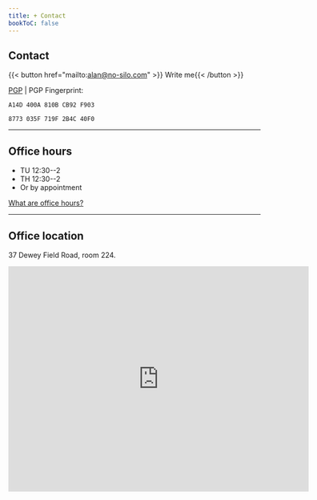 ```yaml
---
title: + Contact
bookToC: false
---
```


## Contact

{{< button href="mailto:alan@no-silo.com" >}}<i class="fas fa-envelope"></i> Write me{{< /button >}}

 <i class="fas fa-key"></i> [PGP](/pgp/Alan.c.Taylor.asc) | <i class="fas fa-fingerprint"></i> PGP Fingerprint:

`A14D 400A 810B CB92 F903`

`8773 035F 719F 2B4C 40F0`

---

## Office hours

- <i class="fas fa-clock"></i> TU 12:30--2
- <i class="fas fa-clock"></i> TH 12:30--2
- Or by appointment

<i class="fas fa-question-circle"></i> [What are office hours?](https://vimeo.com/270014784)

---

## Office location

<i class="fas fa-map-marker-alt"></i> 37 Dewey Field Road, room 224.


<iframe src="https://www.google.com/maps/embed?pb=!1m18!1m12!1m3!1d2884.0773307396094!2d-72.28864368406833!3d43.708941979119444!2m3!1f0!2f0!3f0!3m2!1i1024!2i768!4f13.1!3m3!1m2!1s0x4cb4c9c4ddbc85d7%3A0x147db295894f123c!2s37%20Dewey%20Field%20Road!5e0!3m2!1sen!2sus!4v1590085426966!5m2!1sen!2sus" width="600" height="450" frameborder="0" style="border:0;" allowfullscreen="" aria-hidden="false" tabindex="0"></iframe>

